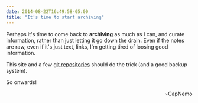 ```yaml
---
date: 2014-08-22T16:49:58-05:00
title: "It's time to start archiving"
---
```


Perhaps it's time to come back to <strong>archiving</strong> as much as I can, and curate information, rather than just letting it go down the drain.
Even if the notes are raw, even if it's just text, links, I'm getting tired of loosing good information.

This site and a few <a href="http://github.com/nrdufour">git repositories</a> should do the trick (and a good backup system).

So onwards!
<p style="text-align: right;">~CapNemo</p>